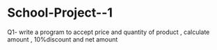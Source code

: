 # School-Project--1
Q1-  write a program to accept price and quantity of product , calculate amount , 10%discount and net amount
